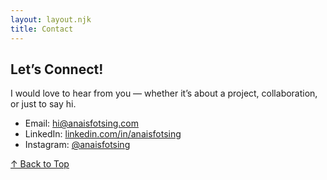 ```yaml
---
layout: layout.njk
title: Contact
---
```


<section class="contact">
  <h1>Let’s Connect!</h1>
  <p>I would love to hear from you — whether it’s about a project, collaboration, or just to say hi.</p>
  <ul class="contact-links">
    <li>Email: <a href="mailto:hi@anaisfotsing.com">hi@anaisfotsing.com</a></li>
    <li>LinkedIn: <a href="https://linkedin.com/in/anaisfotsing" target="_blank">linkedin.com/in/anaisfotsing</a></li>
    <li>Instagram: <a href="https://instagram.com/anaisfotsing" target="_blank">@anaisfotsing</a></li>
  </ul>
</section>

<div class="back-to-top">
  <a href="#">↑ Back to Top</a>
</div>
